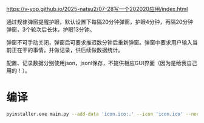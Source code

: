 <https://v-yop.github.io/2025-natsu2/07-28写一个202020应用/index.html>

通过规律弹窗提醒护眼，默认设置下每隔20分钟弹窗，护眼4分钟，再隔20分钟弹窗，3个轮次后长休，护眼13分钟。

弹窗不可手动关闭，弹窗后可要求推迟数分钟后重新弹窗。弹窗中要求用户输入当前正在干的事情，并做记录，供后续做数据统计。

配置、记录数据分别使用json，jsonl保存，不提供相应GUI界面（因为是给我自己用的！）。

# 编译

```sh
pyinstaller.exe main.py --add-data 'icon.ico:.' --icon 'icon.ico' --noconsole --onefile --name MGD-Helper
```